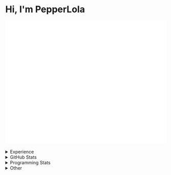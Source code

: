 # Hi, I'm PepperLola
![Summary](https://raw.githubusercontent.com/PepperLola/PepperLola/master/github-metrics.svg)
<details>
 <summary>Experience</summary>
 
 ### Operating Systems  
 
 ![](https://img.shields.io/badge/windows-0078D6?logo=windows&logoColor=white&style=for-the-badge)
 ![](https://img.shields.io/badge/MacOS-000000?logo=apple&logoColor=white&style=for-the-badge)
 ![](https://img.shields.io/badge/iOS-000000?logo=ios&logoColor=white&style=for-the-badge)
 
 ### Skills
 
 ![Python](https://img.shields.io/badge/python-%233776AB.svg?&style=for-the-badge&logo=python&logoColor=white)
 ![HTML](https://img.shields.io/badge/html-%23E34F26.svg?&style=for-the-badge&logo=html5&logoColor=white)
 ![CSS](https://img.shields.io/badge/css-%23239120.svg?&style=for-the-badge&logo=css3&logoColor=white)
 ![JavaScript](https://img.shields.io/badge/javascript%20-%23323330.svg?&style=for-the-badge&logo=javascript&logoColor=%23F7DF1E)
 ![Node.js](https://img.shields.io/badge/node.js%20-%2343853D.svg?&style=for-the-badge&logo=node.js&logoColor=white)
 ![Java](https://img.shields.io/badge/java-%23ED8B00.svg?&style=for-the-badge&logo=java&logoColor=white)
 ![Golang](https://img.shields.io/badge/Golang-%23007d9c.svg?&style=for-the-badge&logo=go&logoColor=white)
 ![Swift](https://img.shields.io/badge/swift-%23FA7343.svg?&style=for-the-badge&logo=swift&logoColor=white)
 ![Rust](https://img.shields.io/badge/rust-%23F74C00.svg?&style=for-the-badge&logo=rust&logoColor=white)
 ![Markdown](https://img.shields.io/badge/markdown-%23000000.svg?&style=for-the-badge&logo=markdown&logoColor=white)
 ![Express.js](https://img.shields.io/badge/express.js%20-%23404d59.svg?&style=for-the-badge)
 ![React](https://img.shields.io/badge/react%20-%2320232a.svg?&style=for-the-badge&logo=react&logoColor=%2361DAFB)
 ![React Native](https://img.shields.io/badge/react_native%20-%2320232a.svg?&style=for-the-badge&logo=react&logoColor=%2361DAFB)
 ![Electron](https://img.shields.io/badge/electron%20-%23100000.svg?&style=for-the-badge&logo=electron&logoColor=white)
 ![Unity](https://img.shields.io/badge/unity%20-%23100000.svg?&style=for-the-badge&logo=unity&logoColor=white)
 ![MySQL](https://img.shields.io/badge/MySQL-00000F?style=for-the-badge&logo=mysql&logoColor=white)
 
 ### Editors
 ![IntelliJ IDEA](https://img.shields.io/badge/IntelliJ_IDEA-666666?style=for-the-badge&logo=intellij%20idea&logoColor=black)
 ![ViM](https://img.shields.io/badge/ViM-007700?style=for-the-badge&logo=vim&logoColor=white)
 ![NeoVim](https://img.shields.io/badge/NeoVim-330077?style=for-the-badge&logo=neovim&logoColor=green)
 ![VS Code](https://img.shields.io/badge/Visual_Studio_Code-0078D4?style=for-the-badge&logo=visual%20studio%20code&logoColor=white)
 
 ### Version Control
 
 ![Git](https://img.shields.io/badge/git%20-%23F05033.svg?&style=for-the-badge&logo=git&logoColor=white)
 ![GitHub](https://img.shields.io/badge/github%20-%23121011.svg?&style=for-the-badge&logo=github&logoColor=white)
 
 ### Services / Platforms
 
 ![Heroku](https://img.shields.io/badge/heroku%20-%23430098.svg?&style=for-the-badge&logo=heroku&logoColor=white)
 ![Netlify](https://img.shields.io/badge/Netlify-00C7B7?style=for-the-badge&logo=netlify&logoColor=white)
 ![TravisCI](https://img.shields.io/badge/travisci%20-%232B2F33.svg?&style=for-the-badge&logo=travis&logoColor=white)
 ![Docker](https://img.shields.io/badge/docker%20-%230db7ed.svg?&style=for-the-badge&logo=docker&logoColor=white)
 ![Raspberry Pi](https://img.shields.io/badge/-Raspberry%20Pi-C51A4A?style=for-the-badge&logo=Raspberry-Pi)
 ![Arduino](https://img.shields.io/badge/-Arduino-00979D?style=for-the-badge&logo=Arduino&logoColor=white)
</details>

<details>
 <summary>GitHub Stats</summary>
 
<img alt="GitHub Stats" src="https://github-readme-stats.vercel.app/api?username=PepperLola&theme=dark&show_icons=true&line_height=40" align="center" />
<img alt="GitHub Profile Summary" src="https://github-profile-summary-cards.vercel.app/api/cards/profile-details?username=PepperLola&theme=github_dark" align="center" />
<img alt="GitHub Activity Graph" src="https://activity-graph.herokuapp.com/graph?username=PepperLola&bg_color=0D1117&color=D7A74B&line=D27B4D&point=FFFFFF&hide_border=true" align="center" />
<img alt="GitHub Streaks" src="https://github-readme-streak-stats.herokuapp.com/?user=PepperLola&theme=black-ice&hide_border=true&stroke=0000&background=0D1117&ring=e05397&fire=e05397&currStreakLabel=e05397" align="center" />

[![PepperLola's Most Used Languages](https://github-readme-stats.vercel.app/api/top-langs/?username=PepperLola&theme=dark&hide_langs_below=4)](https://github.com/anuraghazra/github-readme-stats/)

![Trophies!](https://github-profile-trophy.vercel.app/?username=PepperLola&theme=onedark&row=1&column=7)

![Profile Views](https://komarev.com/ghpvc/?username=PepperLola)
</details>

<details>
 <summary>Programming Stats</summary>
 
<!--START_SECTION:waka-->
![Code Time](http://img.shields.io/badge/Code%20Time-721%20hrs%2023%20mins-blue)

![Lines of code](https://img.shields.io/badge/From%20Hello%20World%20I%27ve%20Written-3%20Million%20lines%20of%20code-blue)

**🐱 My GitHub Data** 

> 🏆 206 Contributions in the Year 2022
 > 
> 📦 418.9 kB Used in GitHub's Storage 
 > 
> 🚫 Not Opted to Hire
 > 
> 📜 19 Public Repositories 
 > 
> 🔑 42 Private Repositories  
 > 
**I'm an Early 🐤** 

```text
🌞 Morning    103 commits    ███░░░░░░░░░░░░░░░░░░░░░░   15.06% 
🌆 Daytime    268 commits    █████████░░░░░░░░░░░░░░░░   39.18% 
🌃 Evening    269 commits    █████████░░░░░░░░░░░░░░░░   39.33% 
🌙 Night      44 commits     █░░░░░░░░░░░░░░░░░░░░░░░░   6.43%

```
📅 **I'm Most Productive on Friday** 

```text
Monday       88 commits     ███░░░░░░░░░░░░░░░░░░░░░░   12.87% 
Tuesday      99 commits     ███░░░░░░░░░░░░░░░░░░░░░░   14.47% 
Wednesday    113 commits    ████░░░░░░░░░░░░░░░░░░░░░   16.52% 
Thursday     118 commits    ████░░░░░░░░░░░░░░░░░░░░░   17.25% 
Friday       125 commits    ████░░░░░░░░░░░░░░░░░░░░░   18.27% 
Saturday     58 commits     ██░░░░░░░░░░░░░░░░░░░░░░░   8.48% 
Sunday       83 commits     ███░░░░░░░░░░░░░░░░░░░░░░   12.13%

```


📊 **This Week I Spent My Time On** 

```text
💬 Programming Languages: 
Java                     11 hrs 59 mins      █████████████████░░░░░░░░   69.57% 
Rust                     4 hrs 55 mins       ███████░░░░░░░░░░░░░░░░░░   28.55% 
JavaScript               7 mins              ░░░░░░░░░░░░░░░░░░░░░░░░░   0.75% 
Bash                     4 mins              ░░░░░░░░░░░░░░░░░░░░░░░░░   0.46% 
CSS                      3 mins              ░░░░░░░░░░░░░░░░░░░░░░░░░   0.38%

🔥 Editors: 
VS Code                  12 hrs 4 mins       █████████████████░░░░░░░░   70.12% 
Neovim                   5 hrs 8 mins        ███████░░░░░░░░░░░░░░░░░░   29.88%

💻 Operating System: 
Mac                      17 hrs 13 mins      █████████████████████████   100.0%

```

**I Mostly Code in Java** 

```text
Java                     16 repos            ███████░░░░░░░░░░░░░░░░░░   31.37% 
JavaScript               10 repos            █████░░░░░░░░░░░░░░░░░░░░   19.61% 
Python                   8 repos             ████░░░░░░░░░░░░░░░░░░░░░   15.69% 
TypeScript               7 repos             ███░░░░░░░░░░░░░░░░░░░░░░   13.73% 
Swift                    2 repos             █░░░░░░░░░░░░░░░░░░░░░░░░   3.92%

```


**Timeline**

![Chart not found](https://raw.githubusercontent.com/PepperLola/PepperLola/master/charts/bar_graph.png) 


 Last Updated on 14/03/2022 01:12:38 UTC
<!--END_SECTION:waka-->
</details>

<details>
 <summary>Other</summary>
 
 ### Hypixel
 
 ![Hypixel Level](https://widgets.jerlshoba.com/hypixel/networkLevel.png?username=palight&width=512&height=64&fg=%23ffffff&bg=%232288ff&border=4&text_color=%232288ff&font_size=18&style=progress)
 
</details>
